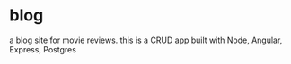 # blog
a blog site for movie reviews.
this is a CRUD app built with Node, Angular, Express, Postgres
